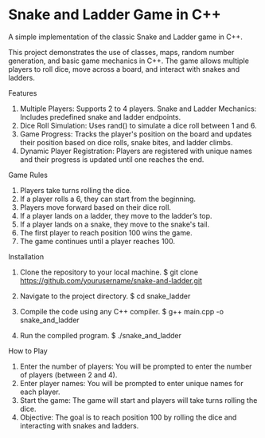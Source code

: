 # Snake and Ladder Game in C++ 
A simple implementation of the classic Snake and Ladder game in C++.

This project demonstrates the use of classes, maps, random number generation, and basic game mechanics in C++. The game allows multiple players to roll dice, move across a board, and interact with snakes and ladders.

Features
1. Multiple Players: Supports 2 to 4 players.
Snake and Ladder Mechanics: Includes predefined snake and ladder endpoints.
2. Dice Roll Simulation: Uses rand() to simulate a dice roll between 1 and 6.
3. Game Progress: Tracks the player's position on the board and updates their position based on dice rolls, snake bites, and ladder climbs.
4. Dynamic Player Registration: Players are registered with unique names and their progress is updated until one reaches the end.

Game Rules
1. Players take turns rolling the dice.
2. If a player rolls a 6, they can start from the beginning.
3. Players move forward based on their dice roll.
4. If a player lands on a ladder, they move to the ladder’s top.
5. If a player lands on a snake, they move to the snake's tail.
6. The first player to reach position 100 wins the game.
7. The game continues until a player reaches 100.

Installation
1. Clone the repository to your local machine.
$ git clone https://github.com/yourusername/snake-and-ladder.git

2. Navigate to the project directory.
$ cd snake_ladder

3. Compile the code using any C++ compiler.
$ g++ main.cpp -o snake_and_ladder

4. Run the compiled program.
$ ./snake_and_ladder

How to Play
1. Enter the number of players: You will be prompted to enter the number of players (between 2 and 4).
2. Enter player names: You will be prompted to enter unique names for each player.
3. Start the game: The game will start and players will take turns rolling the dice.
4. Objective: The goal is to reach position 100 by rolling the dice and interacting with snakes and ladders.

